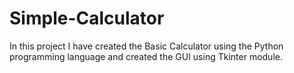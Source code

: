 # Simple-Calculator
In this project I have created the Basic Calculator using the Python programming language and created the GUI using Tkinter module.
